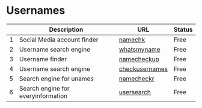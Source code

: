 # Usernames
|     | Description   | URL | Status |
| --- | --- | --- | ---|
| 1 | Social Media account finder |  [namechk](https://namechk.com/) | Free |
| 2 | Username search engine |  [whatsmyname](https://whatsmyname.app/) | Free |
| 3 | Username finder |  [namecheckup](https://namecheckup.com/) | Free |
| 4 | Username search engine |  [checkusernames](https://checkusernames.com/) | Free |
| 5 | Search engine for unames |  [namecheckr](https://www.namecheckr.com/) | Free |
| 6 | Search engine for everyinformation |  [usersearch](https://usersearch.org/) | Free |

